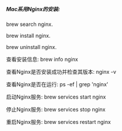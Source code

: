 ##### Mac系用Nginx的安装:

brew search nginx.

brew install nginx.

brew uninstall nginx.

查看安装信息: brew info nginx

查看Nginx是否安装成功并检查其版本: nginx -v

查看Nginx是否在运行: ps -ef | grep 'nginx'

启动Nginx服务: brew services start nginx

停止Nginx服务: brew services stop nginx

重启Nginx服务: brew services restart nginx



